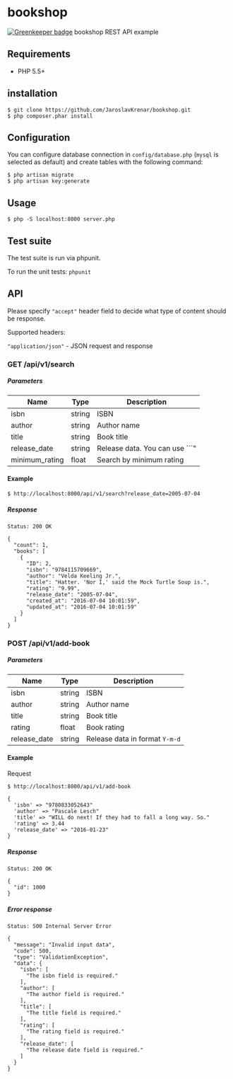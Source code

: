 # bookshop

[![Greenkeeper badge](https://badges.greenkeeper.io/JaroslavKrenar/bookshop.svg)](https://greenkeeper.io/)
bookshop REST API example

## Requirements
* PHP 5.5+

## installation

```
$ git clone https://github.com/JaroslavKrenar/bookshop.git
$ php composer.phar install
```

## Configuration

You can configure database connection in ```config/database.php``` (```mysql``` is selected as default) and create tables with the following command:

```
$ php artisan migrate
$ php artisan key:generate
```

## Usage

```
$ php -S localhost:8000 server.php
```

## Test suite

The test suite is run via phpunit. 

To run the unit tests: `phpunit`

## API

Please specify `"accept"` header field to decide what type of content should be response.

Supported headers:

`"application/json"` - JSON request and response

### GET /api/v1/search

##### Parameters

| Name  | Type | Description |
| ------------- | ------------- | -------------|
| isbn  | string | ISBN |
| author | string | Author name |
| title | string  | Book title |
| release_date | string  | Release data. You can use ```"|"``` to find between dates, e.g. ```2015-01-01|2016-01-01```  |
| minimum_rating | float  | Search by minimum rating |

#### Example

```
$ http://localhost:8000/api/v1/search?release_date=2005-07-04
```
##### Response

```
Status: 200 OK

{
  "count": 1,
  "books": [
    {
      "ID": 2,
      "isbn": "9784115709669",
      "author": "Velda Keeling Jr.",
      "title": "Hatter. 'Nor I,' said the Mock Turtle Soup is.",
      "rating": "9.99",
      "release_date": "2005-07-04",
      "created_at": "2016-07-04 10:01:59",
      "updated_at": "2016-07-04 10:01:59"
    }
  ]
}
```

### POST /api/v1/add-book

##### Parameters

| Name  | Type | Description |
| ------------- | ------------- | -------------|
| isbn  | string | ISBN |
| author | string | Author name |
| title | string  | Book title |
| rating | float  | Book rating  |
| release_date | string  | Release data in format ```Y-m-d``` |

#### Example

Request
```
$ http://localhost:8000/api/v1/add-book

{
  'isbn' => "9780833052643"
  'author' => "Pascale Lesch"
  'title' => "WILL do next! If they had to fall a long way. So."
  'rating' => 3.44
  'release_date' => "2016-01-23"
}
```
##### Response

```
Status: 200 OK

{
  "id": 1000
}
```
##### Error response

```
Status: 500 Internal Server Error

{
  "message": "Invalid input data",
  "code": 500,
  "type": "ValidationException",
  "data": {
    "isbn": [
      "The isbn field is required."
    ],
    "author": [
      "The author field is required."
    ],
    "title": [
      "The title field is required."
    ],
    "rating": [
      "The rating field is required."
    ],
    "release_date": [
      "The release date field is required."
    ]
  }
}
```
